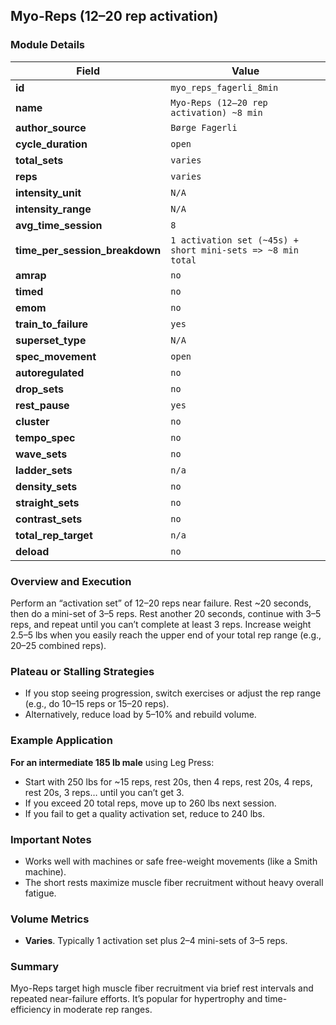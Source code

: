 ## Myo-Reps (12–20 rep activation)

### Module Details

| Field                          | Value                                                       |
| ------------------------------ | ----------------------------------------------------------- |
| **id**                         | `myo_reps_fagerli_8min`                                     |
| **name**                       | `Myo-Reps (12–20 rep activation) ~8 min`                    |
| **author_source**              | `Børge Fagerli`                                             |
| **cycle_duration**             | `open`                                                      |
| **total_sets**                 | `varies`                                                    |
| **reps**                       | `varies`                                                    |
| **intensity_unit**             | `N/A`                                                       |
| **intensity_range**            | `N/A`                                                       |
| **avg_time_session**           | `8`                                                         |
| **time_per_session_breakdown** | `1 activation set (~45s) + short mini-sets => ~8 min total` |
| **amrap**                      | `no`                                                        |
| **timed**                      | `no`                                                        |
| **emom**                       | `no`                                                        |
| **train_to_failure**           | `yes`                                                       |
| **superset_type**              | `N/A`                                                       |
| **spec_movement**              | `open`                                                      |
| **autoregulated**              | `no`                                                        |
| **drop_sets**                  | `no`                                                        |
| **rest_pause**                 | `yes`                                                       |
| **cluster**                    | `no`                                                        |
| **tempo_spec**                 | `no`                                                        |
| **wave_sets**                  | `no`                                                        |
| **ladder_sets**                | `n/a`                                                       |
| **density_sets**               | `no`                                                        |
| **straight_sets**              | `no`                                                        |
| **contrast_sets**              | `no`                                                        |
| **total_rep_target**           | `n/a`                                                       |
| **deload**                     | `no`                                                        |

### Overview and Execution

Perform an “activation set” of 12–20 reps near failure. Rest ~20 seconds, then do a mini-set of 3–5 reps. Rest another 20 seconds, continue with 3–5 reps, and repeat until you can’t complete at least 3 reps. Increase weight 2.5–5 lbs when you easily reach the upper end of your total rep range (e.g., 20–25 combined reps).

### Plateau or Stalling Strategies

- If you stop seeing progression, switch exercises or adjust the rep range (e.g., do 10–15 reps or 15–20 reps).
- Alternatively, reduce load by 5–10% and rebuild volume.

### Example Application

**For an intermediate 185 lb male** using Leg Press:

- Start with 250 lbs for ~15 reps, rest 20s, then 4 reps, rest 20s, 4 reps, rest 20s, 3 reps… until you can’t get 3.
- If you exceed 20 total reps, move up to 260 lbs next session.
- If you fail to get a quality activation set, reduce to 240 lbs.

### Important Notes

- Works well with machines or safe free-weight movements (like a Smith machine).
- The short rests maximize muscle fiber recruitment without heavy overall fatigue.

### Volume Metrics

- **Varies**. Typically 1 activation set plus 2–4 mini-sets of 3–5 reps.

### Summary

Myo-Reps target high muscle fiber recruitment via brief rest intervals and repeated near-failure efforts. It’s popular for hypertrophy and time-efficiency in moderate rep ranges.